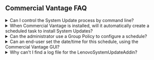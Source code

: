 ## Commercial Vantage FAQ <!-- {docsify-ignore} -->

<details>
<summary>Can I control the System Update process by command line?</summary>
No.  Because Commercial Vantage is a UWP app, the process to get driver and firmware updates cannot be initiated by command line.

To control the update process, use the Commercial Vantage policies that define the timing and filtering as needed.  

See [Commercial Vantage Policies](/cv/management/intune/system_update.md) under the System Update category for more details.
</details>

<details>
<summary>When Commercial Vantage is installed, will it automatically create a scheduled task to install System Updates?</summary>
A scheduled task is created by a background process a few minutes after installation.  The scheduled task is configured to run weekly, at a random day/time.  The randomness helps manage the load on Lenovo's server (e.g. so that not every Lenovo PC in the world is checking for updates at the same time).  If the PC happens to be turned off (or sleeping) at the time the scheduled task is triggered, then Windows itself should try to execute the scheduled task as soon as possible after it is missed.  The scheduled task can be found in Task Scheduler -> Task Scheduler Library -> Lenovo -> ImController -> Plugins -> LenovoSystemUpdatePlugin_WeeklyTask.  There is an additional task (LenovoSystemUpdatePlugin_TVSUUpdateTask_Once) which is designed to run 1 time shortly after installation to install any pending critical updates. 
</details>

<details>
<summary> Can the administrator use a Group Policy to configure a schedule?</summary>
Yes, there are policies for this in Group Policy Editor -> Computer Configuration -> Administrative Templates -> Commercial Vantage -> Device -> System Update.  The day and time can be configured, as well as enabling/disabling auto updates (and preventing the end-user from changing this in the GUI).  You can also configure system update to include or exclude certain categories of updates, such as firmware or BIOS.  

Details about configuring Group Policies, or using registry files instead, can be found in the [Commercial Vantage Deployment Guide](/cv/commercial_vantage.md)  Also here:  https://support.lenovo.com/us/en/solutions/hf003321
</details>

<details>
<summary>Can an end-user set the date/time for this schedule, using the Commercial Vantage GUI?</summary>
No.  The only thing the end-user can do is click on "Check for Updates".  If the end user tries to manually adjust the scheduled task within Task Scheduler, Commercial Vantage may overwrite those changes.
</details>

<details>
<summary>Why can't I find a log file for the LenovoSystemUpdateAddin?</summary>
Due to requirements from the Lenovo Product Security team, logging is not enabled by default any longer.  To enable logging, set the following registry value to "True":

```Registry
[HKEY_LOCAL_MACHINE\SOFTWARE\WOW6432Node\Lenovo\SystemUpdateAddin\Logs]
"EnableLogs"="True"
```

</details>
